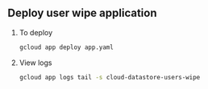 ## Deploy user wipe application
1. To deploy
    ```bash
    gcloud app deploy app.yaml
    ```
2. View logs
    ```bash
    gcloud app logs tail -s cloud-datastore-users-wipe
    ```
